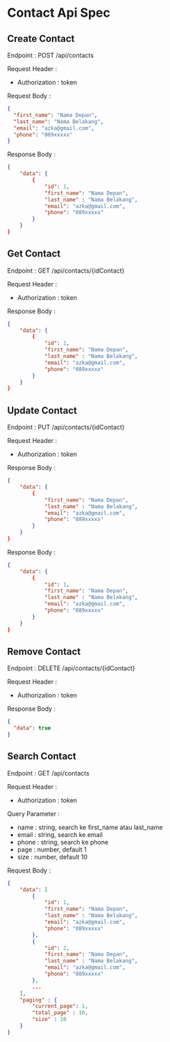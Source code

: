 # Contact Api Spec

## Create Contact

Endpoint : POST /api/contacts

Request Header :

- Authorization : token

Request Body :

```json
{
  "first_name": "Nama Depan",
  "last_name": "Nama Belakang",
  "email": "azka@gmail.com",
  "phone": "089xxxxx"
}
```

Response Body :

```json
{
    "data": {
        {
            "id": 1,
            "first_name": "Nama Depan",
            "last_name" : "Nama Belakang",
            "email": "azka@gmail.com",
            "phone": "089xxxxx"
        }
    }
}
```

## Get Contact

Endpoint : GET /api/contacts/{idContact}

Request Header :

- Authorization : token

Response Body :

```json
{
    "data": {
        {
            "id": 1,
            "first_name": "Nama Depan",
            "last_name" : "Nama Belakang",
            "email": "azka@gmail.com",
            "phone": "089xxxxx"
        }
    }
}
```

## Update Contact

Endpoint : PUT /api/contacts/{idContact}

Request Header :

- Authorization : token

Response Body :

```json
{
    "data": {
        {
            "first_name": "Nama Depan",
            "last_name" : "Nama Belakang",
            "email": "azka@gmail.com",
            "phone": "089xxxxx"
        }
    }
}
```

Response Body :

```json
{
    "data": {
        {
            "id": 1,
            "first_name": "Nama Depan",
            "last_name" : "Nama Belakang",
            "email": "azka@gmail.com",
            "phone": "089xxxxx"
        }
    }
}
```

## Remove Contact

Endpoint : DELETE /api/contacts/{idContact}

Request Header :

- Authorization : token

Response Body :

```json
{
  "data": true
}
```

## Search Contact

Endpoint : GET /api/contacts

Request Header :

- Authorization : token

Query Parameter :

- name : string, search ke first_name atau last_name
- email : string, search ke email
- phone : string, search ke phone
- page : number, default 1
- size : number, default 10

Request Body :

```json
{
    "data": [
        {
            "id": 1,
            "first_name": "Nama Depan",
            "last_name" : "Nama Belakang",
            "email": "azka@gmail.com",
            "phone": "089xxxxx"
        },
        {
            "id": 2,
            "first_name": "Nama Depan",
            "last_name" : "Nama Belakang",
            "email": "azka@gmail.com",
            "phone": "089xxxxx"
        },
        ...
    ],
    "paging" : {
        "current_page": 1,
        "total_page" : 10,
        "size" : 10
    }
}
```
